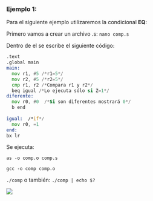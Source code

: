 ### Ejemplo 1:
Para el siguiente ejemplo utilizaremos la condicional **EQ**:

Primero vamos a crear un archivo .s: `nano comp.s`

Dentro de el se escribe el siguiente código:
``` asm
.text
.global main
main:
  mov r1, #5 /*r1=5*/
  mov r2, #5 /*r2=5*/
  cmp r1, r2 /*Compara r1 y r2*/
  beq igual /*Lo ejecuta sólo si Z=1*/
diferente:
  mov r0, #0  /*Si son diferentes mostrará 0*/
  b end
  
igual:  /*if*/
  mov r0, =1
end:
bx lr
```

Se ejecuta:

`as -o comp.o comp.s`

`gcc -o comp comp.o`

`./comp` o también: `./comp | echo $?`

![](imagen/nanocomp1.PNG)
